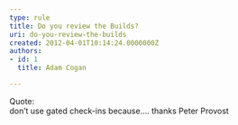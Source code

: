```yaml
---
type: rule
title: Do you review the Builds?
uri: do-you-review-the-builds
created: 2012-04-01T10:14:24.0000000Z
authors:
- id: 1
  title: Adam Cogan

---
```


 
Quote:<br>don’t use gated check-ins because…. thanks Peter Provost
 
